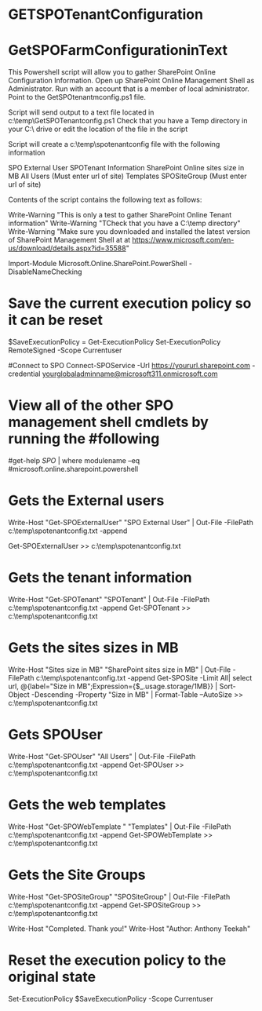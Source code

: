 # GETSPOTenantConfiguration

# GetSPOFarmConfigurationinText

This Powershell script will allow you to gather SharePoint Online Configuration Information.
Open up SharePoint Online Management Shell as Administrator.
Run with an account that is a member of local administrator.
Point to the GetSPOtenantmconfig.ps1 file.

Script will send output to a text file located in c:\temp\GetSPOTenantconfig.ps1
Check that you have a Temp directory in your C:\ drive or edit the
location of the file in the script

Script will create a c:\temp\spotenantconfig file with the following information

SPO External User
SPOTenant Information
SharePoint Online sites size in MB
All Users (Must enter url of site)
Templates
SPOSiteGroup (Must enter url of site)



Contents of the script contains the following text as follows:

Write-Warning "This is only a test to gather SharePoint Online Tenant information"
Write-Warning "TCheck that you have a C:\temp directory"
Write-Warning "Make sure you downloaded and installed the latest version of SharePoint Management Shell at 
at https://www.microsoft.com/en-us/download/details.aspx?id=35588"

Import-Module Microsoft.Online.SharePoint.PowerShell -DisableNameChecking

# Save the current execution policy so it can be reset
$SaveExecutionPolicy = Get-ExecutionPolicy
Set-ExecutionPolicy RemoteSigned -Scope Currentuser

#Connect to SPO
Connect-SPOService -Url https://yoururl.sharepoint.com -credential yourglobaladminname@microsoft311.onmicrosoft.com

# View all of the other SPO management shell cmdlets by running the #following 
#get-help *SPO* | where modulename –eq #microsoft.online.sharepoint.powershell


# Gets the External users
Write-Host "Get-SPOExternalUser"
"SPO External User" | Out-File -FilePath c:\temp\spotenantconfig.txt -append

Get-SPOExternalUser >> c:\temp\spotenantconfig.txt


# Gets the tenant information
Write-Host "Get-SPOTenant"
"SPOTenant" | Out-File -FilePath c:\temp\spotenantconfig.txt -append
Get-SPOTenant >> c:\temp\spotenantconfig.txt


# Gets the sites sizes in MB
Write-Host "Sites size in MB" 
"SharePoint sites size in MB" | Out-File -FilePath c:\temp\spotenantconfig.txt -append
Get-SPOSite -Limit All| select url, @{label="Size in MB";Expression={$_.usage.storage/1MB}} | Sort-Object -Descending -Property "Size in MB" | Format-Table –AutoSize >> c:\temp\spotenantconfig.txt 

# Gets SPOUser
Write-Host "Get-SPOUser"
"All Users" | Out-File -FilePath c:\temp\spotenantconfig.txt -append
Get-SPOUser >> c:\temp\spotenantconfig.txt

# Gets the web templates
Write-Host "Get-SPOWebTemplate
"
"Templates" | Out-File -FilePath c:\temp\spotenantconfig.txt -append
Get-SPOWebTemplate >> c:\temp\spotenantconfig.txt


# Gets the Site Groups
Write-Host "Get-SPOSiteGroup"
"SPOSiteGroup" | Out-File -FilePath c:\temp\spotenantconfig.txt -append
Get-SPOSiteGroup >> c:\temp\spotenantconfig.txt

Write-Host "Completed. Thank you!" 
Write-Host "Author: Anthony Teekah" 

# Reset the execution policy to the original state
Set-ExecutionPolicy $SaveExecutionPolicy -Scope Currentuser
